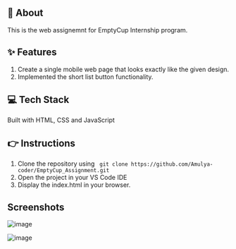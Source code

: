 ## 📌 About
This is the web assignemnt for EmptyCup Internship program.

## ✨ Features
1. Create a single mobile web page that looks exactly like the given design.
2. Implemented the short list button functionality.

## 💻 Tech Stack
Built with HTML, CSS and JavaScript

## 👉 Instructions
1. Clone the repository using ` git clone https://github.com/Amulya-coder/EmptyCup_Assignment.git`
2. Open the project in your VS Code IDE
3. Display the index.html in your browser.

## Screenshots
![image](https://github.com/Amulya-coder/EmptyCup_Assignment/assets/66437295/e50745ff-dbd4-415e-9947-98f7b03ecd80)

![image](https://github.com/Amulya-coder/EmptyCup_Assignment/assets/66437295/3c600e1d-3eaf-4e8f-b80c-9ab7dbd4ef91)


